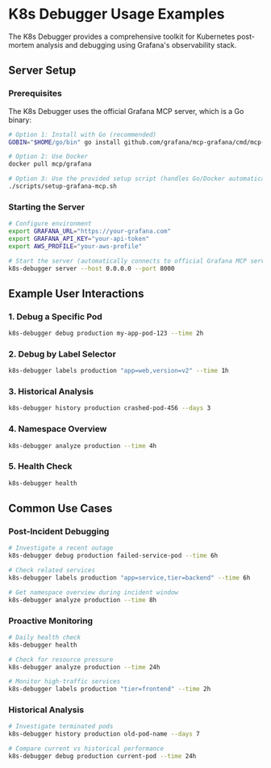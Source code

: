 # K8s Debugger Usage Examples

The K8s Debugger provides a comprehensive toolkit for Kubernetes post-mortem analysis and debugging using Grafana's observability stack.

## Server Setup

### Prerequisites

The K8s Debugger uses the official Grafana MCP server, which is a Go binary:

```bash
# Option 1: Install with Go (recommended)
GOBIN="$HOME/go/bin" go install github.com/grafana/mcp-grafana/cmd/mcp-grafana@latest

# Option 2: Use Docker
docker pull mcp/grafana

# Option 3: Use the provided setup script (handles Go/Docker automatically)
./scripts/setup-grafana-mcp.sh
```

### Starting the Server

```bash
# Configure environment
export GRAFANA_URL="https://your-grafana.com"
export GRAFANA_API_KEY="your-api-token"
export AWS_PROFILE="your-aws-profile"

# Start the server (automatically connects to official Grafana MCP server)
k8s-debugger server --host 0.0.0.0 --port 8000
```

## Example User Interactions

### 1. Debug a Specific Pod

```bash
k8s-debugger debug production my-app-pod-123 --time 2h
```

### 2. Debug by Label Selector

```bash
k8s-debugger labels production "app=web,version=v2" --time 1h
```

### 3. Historical Analysis

```bash
k8s-debugger history production crashed-pod-456 --days 3
```

### 4. Namespace Overview

```bash
k8s-debugger analyze production --time 4h
```

### 5. Health Check

```bash
k8s-debugger health
```

## Common Use Cases

### Post-Incident Debugging
```bash
# Investigate a recent outage
k8s-debugger debug production failed-service-pod --time 6h

# Check related services
k8s-debugger labels production "app=service,tier=backend" --time 6h

# Get namespace overview during incident window
k8s-debugger analyze production --time 8h
```

### Proactive Monitoring
```bash
# Daily health check
k8s-debugger health

# Check for resource pressure
k8s-debugger analyze production --time 24h

# Monitor high-traffic services
k8s-debugger labels production "tier=frontend" --time 2h
```

### Historical Analysis
```bash
# Investigate terminated pods
k8s-debugger history production old-pod-name --days 7

# Compare current vs historical performance
k8s-debugger debug production current-pod --time 24h
```
